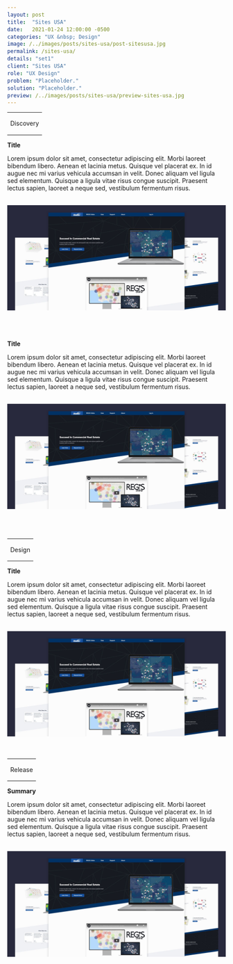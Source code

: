 ```yaml
---
layout: post
title:  "Sites USA"
date:   2021-01-24 12:00:00 -0500
categories: "UX &nbsp; Design"
image: /../images/posts/sites-usa/post-sitesusa.jpg
permalink: /sites-usa/
details: "set1"
client: "Sites USA"
role: "UX Design"
problem: "Placeholder."
solution: "Placeholder."
preview: /../images/posts/sites-usa/preview-sites-usa.jpg
---
```


<table class="post-content-section-title">
  <tr>
    <td>
      <p class="section-title">Discovery</p>
    </td>
  </tr>
</table>

**Title**

Lorem ipsum dolor sit amet, consectetur adipiscing elit. Morbi laoreet bibendum libero. Aenean et lacinia metus. Quisque vel placerat ex. In id augue nec mi varius vehicula accumsan in velit. Donec aliquam vel ligula sed elementum. Quisque a ligula vitae risus congue suscipit. Praesent lectus sapien, laoreet a neque sed, vestibulum fermentum risus.
<br>
<br>

![Sites USA img](/../images/posts/sites-usa/preview-sites-usa.jpg)
<br>
<br>
<br>
<br>

**Title**

Lorem ipsum dolor sit amet, consectetur adipiscing elit. Morbi laoreet bibendum libero. Aenean et lacinia metus. Quisque vel placerat ex. In id augue nec mi varius vehicula accumsan in velit. Donec aliquam vel ligula sed elementum. Quisque a ligula vitae risus congue suscipit. Praesent lectus sapien, laoreet a neque sed, vestibulum fermentum risus.
<br>
<br>

![Sites USA img](/../images/posts/sites-usa/preview-sites-usa.jpg)
<br>
<br>
<br>
<br>


<table class="post-content-section-title">
  <tr>
    <td>
      <p class="section-title">Design</p>
    </td>
  </tr>
</table>

**Title**

Lorem ipsum dolor sit amet, consectetur adipiscing elit. Morbi laoreet bibendum libero. Aenean et lacinia metus. Quisque vel placerat ex. In id augue nec mi varius vehicula accumsan in velit. Donec aliquam vel ligula sed elementum. Quisque a ligula vitae risus congue suscipit. Praesent lectus sapien, laoreet a neque sed, vestibulum fermentum risus.
<br>
<br>

![Sites USA img](/../images/posts/sites-usa/preview-sites-usa.jpg)
<br>
<br>
<br>


<table class="post-content-section-title">
  <tr>
    <td>
      <p class="section-title">Release</p>
    </td>
  </tr>
</table>


**Summary**

Lorem ipsum dolor sit amet, consectetur adipiscing elit. Morbi laoreet bibendum libero. Aenean et lacinia metus. Quisque vel placerat ex. In id augue nec mi varius vehicula accumsan in velit. Donec aliquam vel ligula sed elementum. Quisque a ligula vitae risus congue suscipit. Praesent lectus sapien, laoreet a neque sed, vestibulum fermentum risus.
<br>
<br>

![Sites USA img](/../images/posts/sites-usa/preview-sites-usa.jpg)
<br>
<br>
<br>
